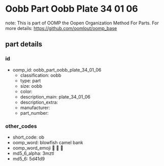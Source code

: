 # Oobb Part Oobb Plate 34 01 06  

note: This is part of OOMP the Oopen Organization Method For Parts. For more details: https://github.com/oomlout/oomp_base

##  part details





### id
* oomp_id: oobb_part_oobb_plate_34_01_06
  * classification: oobb
  * type: part
  * size: oobb
  * color: 
  * description_main: plate_34_01_06
  * description_extra: 
  * manufacturer: 
  * part_number: 

### other_codes
* short_code: ob
* oomp_word: blowfish camel bank
* oomp_word_emoji :blowfish: :camel: :bank:
* md5_6_alpha: 3mztl
* md5_6: 5d41d9